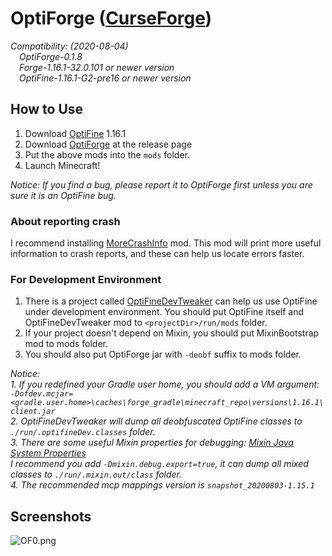 # OptiForge ([CurseForge](https://www.curseforge.com/minecraft/mc-mods/optiforge))

*Compatibility: (2020-08-04)*  
&emsp;*OptiForge-0.1.8*  
&emsp;*Forge-1.16.1-32.0.101 or newer version*  
&emsp;*OptiFine-1.16.1-G2-pre16 or newer version*  

## How to Use

1. Download [OptiFine](https://www.optifine.net/downloads) 1.16.1
2. Download [OptiForge](https://github.com/ZekerZhayard/OptiForge/releases) at the release page
3. Put the above mods into the `mods` folder.
4. Launch Minecraft!

*Notice: If you find a bug, please report it to OptiForge first unless you are sure it is an OptiFine bug.*

### About reporting crash
I recommend installing [MoreCrashInfo](https://github.com/xfl03/MoreCrashInfo/releases) mod. This mod will print more useful information to crash reports, and these can help us locate errors faster.

### For Development Environment

1. There is a project called [OptiFineDevTweaker](https://github.com/OpenCubicChunks/OptiFineDevTweaker) can help us use OptiFine under development environment. You should put OptiFine itself and OptiFineDevTweaker mod to `<projectDir>/run/mods` folder.
2. If your project doesn't depend on Mixin, you should put MixinBootstrap mod to mods folder.
3. You should also put OptiForge jar with `-deobf` suffix to mods folder.

*Notice:*  
*1. If you redefined your Gradle user home, you should add a VM argument:*  
*`-Dofdev.mcjar=<gradle.user.home>\caches\forge_gradle\minecraft_repo\versions\1.16.1\client.jar`*  
*2. OptiFineDevTweaker will dump all deobfuscated OptiFine classes to `./run/.optifineDev.classes` folder.*  
*3. There are some useful Mixin properties for debugging: [Mixin Java System Properties](https://github.com/SpongePowered/Mixin/wiki/Mixin-Java-System-Properties)*  
*I recommend you add `-Dmixin.debug.export=true`, it can dump all mixed classes to `./run/.mixin.out/class` folder.*  
*4. The recommended mcp mappings version is `snapshot_20200803-1.15.1`*

## Screenshots
![OF0.png](https://i.loli.net/2020/03/31/IBfv1ShQt7wVY2u.png)
